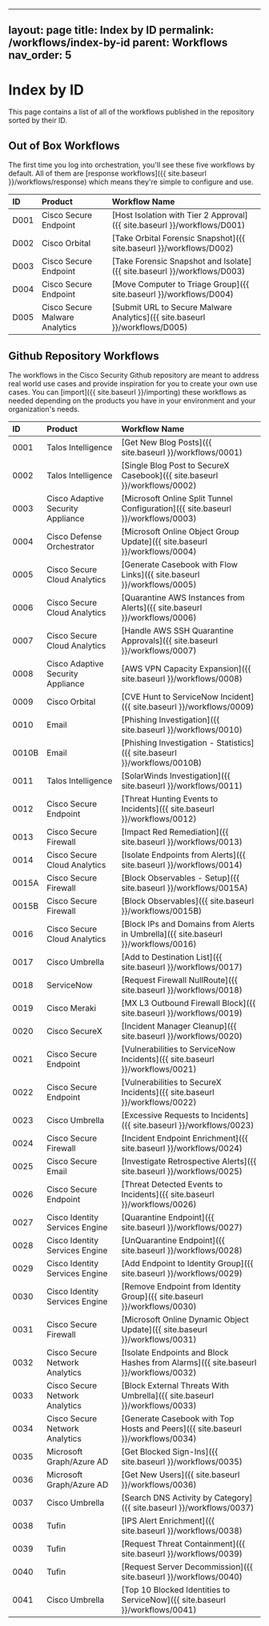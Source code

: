 
---
layout: page
title: Index by ID
permalink: /workflows/index-by-id
parent: Workflows
nav_order: 5
---

# Index by ID
This page contains a list of all of the workflows published in the repository sorted by their ID.

## Out of Box Workflows
The first time you log into orchestration, you'll see these five workflows by default. All of them are [response workflows]({{ site.baseurl }}/workflows/response) which means they're simple to configure and use.

| ID   | Product | Workflow Name |
|:-----|:--------|:--------------|
| D001 | Cisco Secure Endpoint | [Host Isolation with Tier 2 Approval]({{ site.baseurl }}/workflows/D001) |
| D002 | Cisco Orbital | [Take Orbital Forensic Snapshot]({{ site.baseurl }}/workflows/D002) |
| D003 | Cisco Secure Endpoint | [Take Forensic Snapshot and Isolate]({{ site.baseurl }}/workflows/D003) |
| D004 | Cisco Secure Endpoint | [Move Computer to Triage Group]({{ site.baseurl }}/workflows/D004) |
| D005 | Cisco Secure Malware Analytics | [Submit URL to Secure Malware Analytics]({{ site.baseurl }}/workflows/D005) |

## Github Repository Workflows
The workflows in the Cisco Security Github repository are meant to address real world use cases and provide inspiration for you to create your own use cases. You can [import]({{ site.baseurl }}/importing) these workflows as needed depending on the products you have in your environment and your organization's needs.

| ID   | Product | Workflow Name |
|:-----|:--------|:--------------|
| 0001 | Talos Intelligence | [Get New Blog Posts]({{ site.baseurl }}/workflows/0001) |
| 0002 | Talos Intelligence | [Single Blog Post to SecureX Casebook]({{ site.baseurl }}/workflows/0002) |
| 0003 | Cisco Adaptive Security Appliance | [Microsoft Online Split Tunnel Configuration]({{ site.baseurl }}/workflows/0003) |
| 0004 | Cisco Defense Orchestrator | [Microsoft Online Object Group Update]({{ site.baseurl }}/workflows/0004) |
| 0005 | Cisco Secure Cloud Analytics | [Generate Casebook with Flow Links]({{ site.baseurl }}/workflows/0005) |
| 0006 | Cisco Secure Cloud Analytics | [Quarantine AWS Instances from Alerts]({{ site.baseurl }}/workflows/0006) |
| 0007 | Cisco Secure Cloud Analytics | [Handle AWS SSH Quarantine Approvals]({{ site.baseurl }}/workflows/0007) |
| 0008 | Cisco Adaptive Security Appliance | [AWS VPN Capacity Expansion]({{ site.baseurl }}/workflows/0008) |
| 0009 | Cisco Orbital | [CVE Hunt to ServiceNow Incident]({{ site.baseurl }}/workflows/0009) |
| 0010 | Email | [Phishing Investigation]({{ site.baseurl }}/workflows/0010) |
| 0010B | Email | [Phishing Investigation - Statistics]({{ site.baseurl }}/workflows/0010B) |
| 0011 | Talos Intelligence | [SolarWinds Investigation]({{ site.baseurl }}/workflows/0011) |
| 0012 | Cisco Secure Endpoint | [Threat Hunting Events to Incidents]({{ site.baseurl }}/workflows/0012) |
| 0013 | Cisco Secure Firewall | [Impact Red Remediation]({{ site.baseurl }}/workflows/0013) |
| 0014 | Cisco Secure Cloud Analytics | [Isolate Endpoints from Alerts]({{ site.baseurl }}/workflows/0014) |
| 0015A | Cisco Secure Firewall | [Block Observables - Setup]({{ site.baseurl }}/workflows/0015A) |
| 0015B | Cisco Secure Firewall | [Block Observables]({{ site.baseurl }}/workflows/0015B) |
| 0016 | Cisco Secure Cloud Analytics | [Block IPs and Domains from Alerts in Umbrella]({{ site.baseurl }}/workflows/0016) |
| 0017 | Cisco Umbrella | [Add to Destination List]({{ site.baseurl }}/workflows/0017) |
| 0018 | ServiceNow | [Request Firewall NullRoute]({{ site.baseurl }}/workflows/0018) |
| 0019 | Cisco Meraki | [MX L3 Outbound Firewall Block]({{ site.baseurl }}/workflows/0019) |
| 0020 | Cisco SecureX | [Incident Manager Cleanup]({{ site.baseurl }}/workflows/0020) |
| 0021 | Cisco Secure Endpoint | [Vulnerabilities to ServiceNow Incidents]({{ site.baseurl }}/workflows/0021) |
| 0022 | Cisco Secure Endpoint | [Vulnerabilities to SecureX Incidents]({{ site.baseurl }}/workflows/0022) |
| 0023 | Cisco Umbrella | [Excessive Requests to Incidents]({{ site.baseurl }}/workflows/0023) |
| 0024 | Cisco Secure Firewall | [Incident Endpoint Enrichment]({{ site.baseurl }}/workflows/0024) |
| 0025 | Cisco Secure Email | [Investigate Retrospective Alerts]({{ site.baseurl }}/workflows/0025) |
| 0026 | Cisco Secure Endpoint | [Threat Detected Events to Incidents]({{ site.baseurl }}/workflows/0026) |
| 0027 | Cisco Identity Services Engine | [Quarantine Endpoint]({{ site.baseurl }}/workflows/0027) |
| 0028 | Cisco Identity Services Engine | [UnQuarantine Endpoint]({{ site.baseurl }}/workflows/0028) |
| 0029 | Cisco Identity Services Engine | [Add Endpoint to Identity Group]({{ site.baseurl }}/workflows/0029) |
| 0030 | Cisco Identity Services Engine | [Remove Endpoint from Identity Group]({{ site.baseurl }}/workflows/0030) |
| 0031 | Cisco Secure Firewall | [Microsoft Online Dynamic Object Update]({{ site.baseurl }}/workflows/0031) |
| 0032 | Cisco Secure Network Analytics | [Isolate Endpoints and Block Hashes from Alarms]({{ site.baseurl }}/workflows/0032) |
| 0033 | Cisco Secure Network Analytics | [Block External Threats With Umbrella]({{ site.baseurl }}/workflows/0033) |
| 0034 | Cisco Secure Network Analytics | [Generate Casebook with Top Hosts and Peers]({{ site.baseurl }}/workflows/0034) |
| 0035 | Microsoft Graph/Azure AD | [Get Blocked Sign-Ins]({{ site.baseurl }}/workflows/0035) |
| 0036 | Microsoft Graph/Azure AD | [Get New Users]({{ site.baseurl }}/workflows/0036) |
| 0037 | Cisco Umbrella | [Search DNS Activity by Category]({{ site.baseurl }}/workflows/0037) |
| 0038 | Tufin | [IPS Alert Enrichment]({{ site.baseurl }}/workflows/0038) |
| 0039 | Tufin | [Request Threat Containment]({{ site.baseurl }}/workflows/0039) |
| 0040 | Tufin | [Request Server Decommission]({{ site.baseurl }}/workflows/0040) |
| 0041 | Cisco Umbrella | [Top 10 Blocked Identities to ServiceNow]({{ site.baseurl }}/workflows/0041) |
